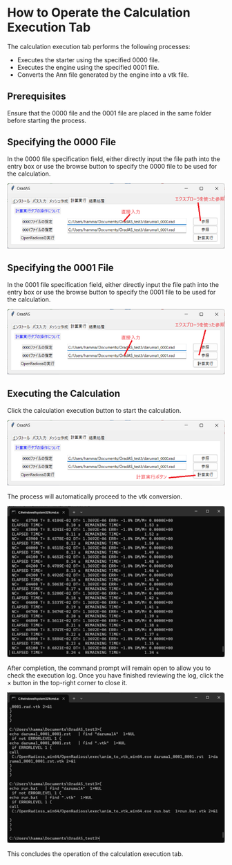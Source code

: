 # How to Operate the Calculation Execution Tab

The calculation execution tab performs the following processes:

* Executes the starter using the specified 0000 file.
* Executes the engine using the specified 0001 file.
* Converts the Ann file generated by the engine into a vtk file.

## Prerequisites

Ensure that the 0000 file and the 0001 file are placed in the same folder before starting the process.

## Specifying the 0000 File

In the 0000 file specification field, either directly input the file path into the entry box or use the browse button to specify the 0000 file to be used for the calculation.

![image-20240330135315897](./assets/image-20240330135315897.png)

## Specifying the 0001 File

In the 0001 file specification field, either directly input the file path into the entry box or use the browse button to specify the 0001 file to be used for the calculation.

![image-20240330135344844](./assets/image-20240330135344844.png)

## Executing the Calculation

Click the calculation execution button to start the calculation.

![image-20240330135430668](./assets/image-20240330135430668.png)

The process will automatically proceed to the vtk conversion.

![image-20240330135454369](./assets/image-20240330135454369.png)

After completion, the command prompt will remain open to allow you to check the execution log. Once you have finished reviewing the log, click the × button in the top-right corner to close it.

![image-20240330135509862](./assets/image-20240330135509862.png)

This concludes the operation of the calculation execution tab.
